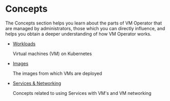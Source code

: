 # Concepts

The Concepts section helps you learn about the parts of VM Operator that are managed by administrators, those which you can directly influence, and helps you obtain a deeper understanding of how VM Operator works.

* [Workloads](./workloads)

    Virtual machines (VM) on Kubernetes

* [Images](./images)

    The images from which VMs are deployed

* [Services & Networking](./services-networking)

    Concepts related to using Services with VM's and VM networking
